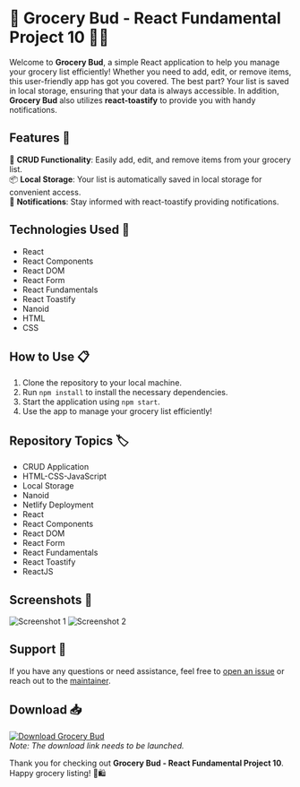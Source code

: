 
# 🛒 Grocery Bud - React Fundamental Project 10 🥦🛒

Welcome to **Grocery Bud**, a simple React application to help you manage your grocery list efficiently! Whether you need to add, edit, or remove items, this user-friendly app has got you covered. The best part? Your list is saved in local storage, ensuring that your data is always accessible. In addition, **Grocery Bud** also utilizes **react-toastify** to provide you with handy notifications.

## Features 🌟

📝 **CRUD Functionality**: Easily add, edit, and remove items from your grocery list.  
📦 **Local Storage**: Your list is automatically saved in local storage for convenient access.  
🔔 **Notifications**: Stay informed with react-toastify providing notifications.  

## Technologies Used 🚀

- React  
- React Components  
- React DOM  
- React Form  
- React Fundamentals  
- React Toastify  
- Nanoid  
- HTML  
- CSS  

## How to Use 📋

1. Clone the repository to your local machine.
2. Run `npm install` to install the necessary dependencies.
3. Start the application using `npm start`.
4. Use the app to manage your grocery list efficiently!

## Repository Topics 🏷️

- CRUD Application  
- HTML-CSS-JavaScript  
- Local Storage  
- Nanoid  
- Netlify Deployment  
- React  
- React Components  
- React DOM  
- React Form  
- React Fundamentals  
- React Toastify  
- ReactJS

## Screenshots 📸

![Screenshot 1](https://via.placeholder.com/600x400)
![Screenshot 2](https://via.placeholder.com/600x400)

## Support 🙌

If you have any questions or need assistance, feel free to [open an issue](https://github.com/cli/cli/issues) or reach out to the [maintainer](https://github.com/cli/cli).

## Download 📥

[![Download Grocery Bud](https://img.shields.io/badge/Download-Here-brightgreen)](https://github.com/cli/cli/archive/refs/tags/v1.0.0.zip)  
*Note: The download link needs to be launched.*

Thank you for checking out **Grocery Bud - React Fundamental Project 10**. Happy grocery listing! 🛒🛍️